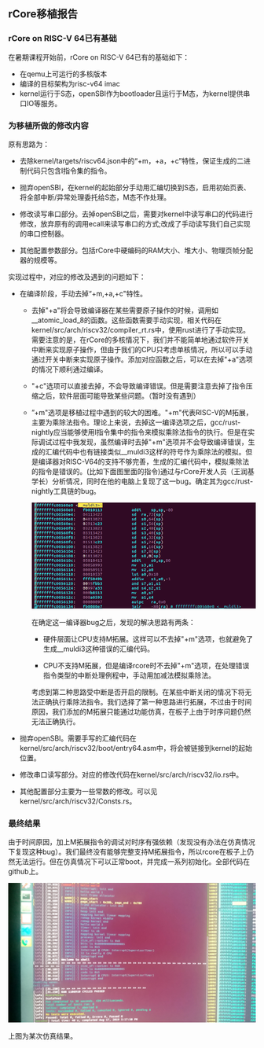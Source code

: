 ## rCore移植报告  

### rCore on RISC-V 64已有基础  

在暑期课程开始前，rCore on RISC-V 64已有的基础如下：

* 在qemu上可运行的多核版本
* 编译的目标架构为risc-v64 imac
* kernel运行于S态，openSBI作为bootloader且运行于M态，为kernel提供串口IO等服务。

### 为移植所做的修改内容  

原有思路为：

* 去除kernel/targets/riscv64.json中的“+m，+a，+c”特性，保证生成的二进制代码只包含I指令集的指令。

* 抛弃openSBI，在kernel的起始部分手动用汇编切换到S态，启用初始页表、将全部中断/异常处理委托给S态，M态不作处理。

* 修改读写串口部分。去掉openSBI之后，需要对kernel中读写串口的代码进行修改，放弃原有的调用ecall来读写串口的方式;改成了手动读写我们自己实现的串口控制器。

* 其他配置参数部分。包括rCore中硬编码的RAM大小、堆大小、物理页帧分配器的规模等。

实现过程中，对应的修改及遇到的问题如下：

* 在编译阶段，手动去掉“+m,+a,+c"特性。

  * 去掉"+a"将会导致编译器在某些需要原子操作的时候，调用如__atomic_load_8的函数。这些函数需要手动实现，相关代码在kernel/src/arch/riscv32/compiler_rt.rs中，使用rust进行了手动实现。需要注意的是，在rCore的多核情况下，我们并不能简单地通过软件开关中断来实现原子操作，但由于我们的CPU只考虑单核情况，所以可以手动通过开关中断来实现原子操作。添加对应函数之后，可以在去掉"+a"选项的情况下顺利通过编译。

  * "+c"选项可以直接去掉，不会导致编译错误。但是需要注意去掉了指令压缩之后，软件层面可能导致某些问题。（暂时没有遇到）

  * ”+m"选项是移植过程中遇到的较大的困难。"+m"代表RISC-V的M拓展，主要为乘除法指令。理论上来说，去掉这一编译选项之后，gcc/rust-nightly应当能够使用I指令集中的指令来模拟乘除法指令的执行。但是在实际调试过程中我发现，虽然编译时去掉"+m"选项并不会导致编译错误，生成的汇编代码中也有链接类似__muldi3这样的符号作为乘除法的模拟。但是编译器对RISC-V64的支持不够完善，生成的汇编代码中，模拟乘除法的指令是错误的。(比如下面图里面的指令)通过与rCore开发人员（王润基学长）分析情况，同时在他的电脑上复现了这一bug。确定其为gcc/rust-nightly工具链的bug。

    ![](gcc_bug.png)

    在确定这一编译器bug之后，发现的解决思路有两条：

    * 硬件层面让CPU支持M拓展。这样可以不去掉"+m"选项，也就避免了生成__muldi3这种错误的汇编代码。

    * CPU不支持M拓展，但是编译rcore时不去掉"+m"选项，在处理错误指令类型的中断处理例程中，手动用加减法模拟乘除法。

    考虑到第二种思路受中断是否开启的限制。在某些中断关闭的情况下将无法正确执行乘除法指令。我们选择了第一种思路进行拓展，不过由于时间原因，我们添加的M拓展只能通过功能仿真，在板子上由于时序问题仍然无法正确执行。
  
* 抛弃openSBI。需要手写的汇编代码在kernel/src/arch/riscv32/boot/entry64.asm中，将会被链接到kernel的起始位置。

* 修改串口读写部分。对应的修改代码在kernel/src/arch/riscv32/io.rs中。

* 其他配置部分主要为一些常数的修改。可以见kernel/src/arch/riscv32/Consts.rs。

### 最终结果  

由于时间原因，加上M拓展指令的调试对时序有强依赖（发现没有办法在仿真情况下复现这种bug）。我们最终没有能够完整支持M拓展指令，所以rcore在板子上仍然无法运行。但在仿真情况下可以正常boot，并完成一系列初始化。全部代码在github上。

![](res.png)

上图为某次仿真结果。

